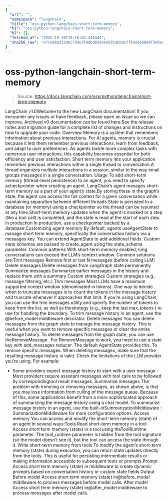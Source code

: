 ```yaml
---
{
  "url": "",
  "namespace": "langchain",
  "title": "oss-python-langchain-short-term-memory",
  "h1": "oss-python-langchain-short-term-memory",
  "h2": [],
  "fetched_at": "2025-10-19T19:18:02.440344",
  "sha256_raw": "e7ca98a232dec73ae354dbd6593ea931abb8c7f62e6eb666f3e0ac0ec5e2774f"
}
---
```


# oss-python-langchain-short-term-memory

> Source: https://docs.langchain.com/oss/python/langchain/short-term-memory

LangChain v1.0Welcome to the new LangChain documentation! If you encounter any issues or have feedback, please open an issue so we can improve. Archived v0 documentation can be found here.See the release notes and migration guide for a complete list of changes and instructions on how to upgrade your code.
Overview
Memory is a system that remembers information about previous interactions. For AI agents, memory is crucial because it lets them remember previous interactions, learn from feedback, and adapt to user preferences. As agents tackle more complex tasks with numerous user interactions, this capability becomes essential for both efficiency and user satisfaction. Short term memory lets your application remember previous interactions within a single thread or conversation.A thread organizes multiple interactions in a session, similar to the way email groups messages in a single conversation.
Usage
To add short-term memory (thread-level persistence) to an agent, you need to specify acheckpointer
when creating an agent.
LangChain’s agent manages short-term memory as a part of your agent’s state.By storing these in the graph’s state, the agent can access the full context for a given conversation while maintaining separation between different threads.State is persisted to a database (or memory) using a checkpointer so the thread can be resumed at any time.Short-term memory updates when the agent is invoked or a step (like a tool call) is completed, and the state is read at the start of each step.
In production
In production, use a checkpointer backed by a database:Customizing agent memory
By default, agents useAgentState
to manage short term memory, specifically the conversation history via a messages
key.
You can extend AgentState
to add additional fields. Custom state schemas are passed to create_agent
using the state_schema
parameter.
Common patterns
With short-term memory enabled, long conversations can exceed the LLM’s context window. Common solutions are:Trim messages
Remove first or last N messages (before calling LLM)
Delete messages
Delete messages from LangGraph state permanently
Summarize messages
Summarize earlier messages in the history and replace them with a summary
Custom strategies
Custom strategies (e.g., message filtering, etc.)
Trim messages
Most LLMs have a maximum supported context window (denominated in tokens). One way to decide when to truncate messages is to count the tokens in the message history and truncate whenever it approaches that limit. If you’re using LangChain, you can use the trim messages utility and specify the number of tokens to keep from the list, as well as thestrategy
(e.g., keep the last max_tokens
) to use for handling the boundary.
To trim message history in an agent, use the @before_model
middleware decorator:
Delete messages
You can delete messages from the graph state to manage the message history. This is useful when you want to remove specific messages or clear the entire message history. To delete messages from the graph state, you can use theRemoveMessage
.
For RemoveMessage
to work, you need to use a state key with add_messages
reducer.
The default AgentState
provides this.
To remove specific messages:
When deleting messages, make sure that the resulting message history is valid. Check the limitations of the LLM provider you’re using. For example:
- Some providers expect message history to start with a
user
message - Most providers require
assistant
messages with tool calls to be followed by correspondingtool
result messages.
Summarize messages
The problem with trimming or removing messages, as shown above, is that you may lose information from culling of the message queue. Because of this, some applications benefit from a more sophisticated approach of summarizing the message history using a chat model. To summarize message history in an agent, use the built-inSummarizationMiddleware
:
SummarizationMiddleware
for more configuration options.
Access memory
You can access and modify the short-term memory (state) of an agent in several ways:Tools
Read short-term memory in a tool
Access short term memory (state) in a tool using theToolRuntime
parameter.
The tool_runtime
parameter is hidden from the tool signature (so the model doesn’t see it), but the tool can access the state through it.
Write short-term memory from tools
To modify the agent’s short-term memory (state) during execution, you can return state updates directly from the tools. This is useful for persisting intermediate results or making information accessible to subsequent tools or prompts.Prompt
Access short term memory (state) in middleware to create dynamic prompts based on conversation history or custom state fields.Output
Before model
Access short term memory (state) in@before_model
middleware to process messages before model calls.
After model
Access short term memory (state) in@after_model
middleware to process messages after model calls.